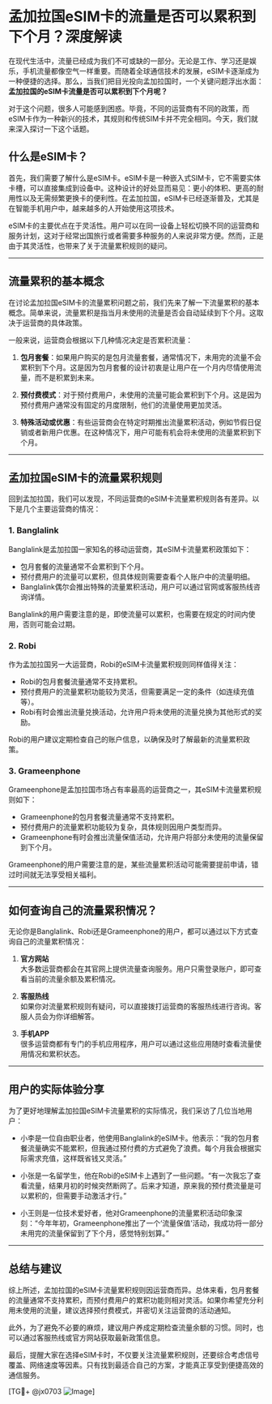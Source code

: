 # 孟加拉国eSIM卡的流量是否可以累积到下个月？深度解读

在现代生活中，流量已经成为我们不可或缺的一部分。无论是工作、学习还是娱乐，手机流量都像空气一样重要。而随着全球通信技术的发展，eSIM卡逐渐成为一种便捷的选择。那么，当我们把目光投向孟加拉国时，一个关键问题浮出水面：**孟加拉国的eSIM卡流量是否可以累积到下个月呢？**

对于这个问题，很多人可能感到困惑。毕竟，不同的运营商有不同的政策，而eSIM卡作为一种新兴的技术，其规则和传统SIM卡并不完全相同。今天，我们就来深入探讨一下这个话题。

## 什么是eSIM卡？

首先，我们需要了解什么是eSIM卡。eSIM卡是一种嵌入式SIM卡，它不需要实体卡槽，可以直接集成到设备中。这种设计的好处显而易见：更小的体积、更高的耐用性以及无需频繁更换卡的便利性。在孟加拉国，eSIM卡已经逐渐普及，尤其是在智能手机用户中，越来越多的人开始使用这项技术。

eSIM卡的主要优点在于灵活性。用户可以在同一设备上轻松切换不同的运营商和服务计划，这对于经常出国旅行或者需要多种服务的人来说非常方便。然而，正是由于其灵活性，也带来了关于流量累积规则的疑问。

---

## 流量累积的基本概念

在讨论孟加拉国eSIM卡的流量累积问题之前，我们先来了解一下流量累积的基本概念。简单来说，流量累积是指当月未使用的流量是否会自动延续到下个月。这取决于运营商的具体政策。

一般来说，运营商会根据以下几种情况决定是否累积流量：

1. **包月套餐**：如果用户购买的是包月流量套餐，通常情况下，未用完的流量不会累积到下个月。这是因为包月套餐的设计初衷是让用户在一个月内尽情使用流量，而不是积累到未来。

2. **预付费模式**：对于预付费用户，未使用的流量可能会累积到下个月。这是因为预付费用户通常没有固定的月度限制，他们的流量使用更加灵活。

3. **特殊活动或优惠**：有些运营商会在特定时期推出流量累积活动，例如节假日促销或者新用户优惠。在这种情况下，用户可能有机会将未使用的流量累积到下个月。

---

## 孟加拉国eSIM卡的流量累积规则

回到孟加拉国，我们可以发现，不同运营商的eSIM卡流量累积规则各有差异。以下是几个主要运营商的情况：

### 1. **Banglalink**
Banglalink是孟加拉国一家知名的移动运营商，其eSIM卡流量累积政策如下：
- 包月套餐的流量通常不会累积到下个月。
- 预付费用户的流量可以累积，但具体规则需要查看个人账户中的流量明细。
- Banglalink偶尔会推出特殊的流量累积活动，用户可以通过官网或客服热线咨询详情。

Banglalink的用户需要注意的是，即使流量可以累积，也需要在规定的时间内使用，否则可能会过期。

### 2. **Robi**
作为孟加拉国另一大运营商，Robi的eSIM卡流量累积规则同样值得关注：
- Robi的包月套餐流量通常不支持累积。
- 预付费用户的流量累积功能较为灵活，但需要满足一定的条件（如连续充值等）。
- Robi有时会推出流量兑换活动，允许用户将未使用的流量兑换为其他形式的奖励。

Robi的用户建议定期检查自己的账户信息，以确保及时了解最新的流量累积政策。

### 3. **Grameenphone**
Grameenphone是孟加拉国市场占有率最高的运营商之一，其eSIM卡流量累积规则如下：
- Grameenphone的包月套餐流量通常不支持累积。
- 预付费用户的流量累积功能较为复杂，具体规则因用户类型而异。
- Grameenphone有时会推出流量保值活动，允许用户将部分未使用的流量保留到下个月。

Grameenphone的用户需要注意的是，某些流量累积活动可能需要提前申请，错过时间就无法享受相关福利。

---

## 如何查询自己的流量累积情况？

无论你是Banglalink、Robi还是Grameenphone的用户，都可以通过以下方式查询自己的流量累积情况：

1. **官方网站**  
   大多数运营商都会在其官网上提供流量查询服务。用户只需登录账户，即可查看当前的流量余额及累积情况。

2. **客服热线**  
   如果你对流量累积规则有疑问，可以直接拨打运营商的客服热线进行咨询。客服人员会为你详细解答。

3. **手机APP**  
   很多运营商都有专门的手机应用程序，用户可以通过这些应用随时查看流量使用情况和累积状态。

---

## 用户的实际体验分享

为了更好地理解孟加拉国eSIM卡流量累积的实际情况，我们采访了几位当地用户：

- 小李是一位自由职业者，他使用Banglalink的eSIM卡。他表示：“我的包月套餐流量确实不能累积，但我通过预付费的方式避免了浪费。每个月我会根据实际需求充值，这样既省钱又灵活。”

- 小张是一名留学生，他在Robi的eSIM卡上遇到了一些问题。“有一次我忘了查看流量，结果月初的时候突然断网了。后来才知道，原来我的预付费流量是可以累积的，但需要手动激活才行。”

- 小王则是一位技术爱好者，他对Grameenphone的流量累积活动印象深刻：“今年年初，Grameenphone推出了一个‘流量保值’活动，我成功将一部分未用完的流量保留到了下个月，感觉特别划算。”

---

## 总结与建议

综上所述，孟加拉国的eSIM卡流量累积规则因运营商而异。总体来看，包月套餐的流量通常不支持累积，而预付费用户的累积功能则相对灵活。如果你希望充分利用未使用的流量，建议选择预付费模式，并密切关注运营商的活动通知。

此外，为了避免不必要的麻烦，建议用户养成定期检查流量余额的习惯。同时，也可以通过客服热线或官方网站获取最新政策信息。

最后，提醒大家在选择eSIM卡时，不仅要关注流量累积规则，还要综合考虑信号覆盖、网络速度等因素。只有找到最适合自己的方案，才能真正享受到便捷高效的通信服务。

[TG💪+ @jx0703 ![Image](https://github.com/user-attachments/assets/dbca1d08-cadb-493c-b0ec-ad6f7a83f270)]